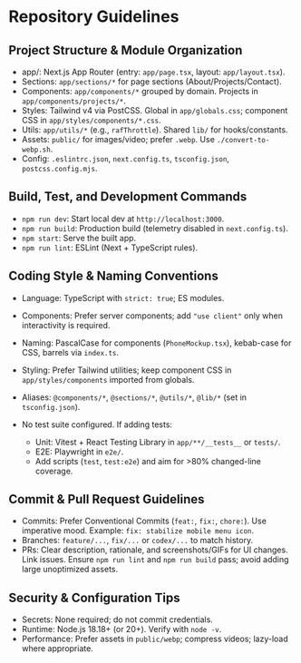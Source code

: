 # Repository Guidelines

## Project Structure & Module Organization
- app/: Next.js App Router (entry: `app/page.tsx`, layout: `app/layout.tsx`).
- Sections: `app/sections/*` for page sections (About/Projects/Contact).
- Components: `app/components/*` grouped by domain. Projects in `app/components/projects/*`.
- Styles: Tailwind v4 via PostCSS. Global in `app/globals.css`; component CSS in `app/styles/components/*.css`.
- Utils: `app/utils/*` (e.g., `rafThrottle`). Shared `lib/` for hooks/constants.
- Assets: `public/` for images/video; prefer `.webp`. Use `./convert-to-webp.sh`.
- Config: `.eslintrc.json`, `next.config.ts`, `tsconfig.json`, `postcss.config.mjs`.

## Build, Test, and Development Commands
- `npm run dev`: Start local dev at `http://localhost:3000`.
- `npm run build`: Production build (telemetry disabled in `next.config.ts`).
- `npm start`: Serve the built app.
- `npm run lint`: ESLint (Next + TypeScript rules).

## Coding Style & Naming Conventions
- Language: TypeScript with `strict: true`; ES modules.
- Components: Prefer server components; add `"use client"` only when interactivity is required.
- Naming: PascalCase for components (`PhoneMockup.tsx`), kebab-case for CSS, barrels via `index.ts`.
- Styling: Prefer Tailwind utilities; keep component CSS in `app/styles/components` imported from globals.
- Aliases: `@components/*`, `@sections/*`, `@utils/*`, `@lib/*` (set in `tsconfig.json`).

- No test suite configured. If adding tests:
  - Unit: Vitest + React Testing Library in `app/**/__tests__` or `tests/`.
  - E2E: Playwright in `e2e/`.
  - Add scripts (`test`, `test:e2e`) and aim for >80% changed-line coverage.

## Commit & Pull Request Guidelines
- Commits: Prefer Conventional Commits (`feat:`, `fix:`, `chore:`). Use imperative mood. Example: `fix: stabilize mobile menu icon`.
- Branches: `feature/...`, `fix/...` or `codex/...` to match history.
- PRs: Clear description, rationale, and screenshots/GIFs for UI changes. Link issues. Ensure `npm run lint` and `npm run build` pass; avoid adding large unoptimized assets.

## Security & Configuration Tips
- Secrets: None required; do not commit credentials.
- Runtime: Node.js 18.18+ (or 20+). Verify with `node -v`.
- Performance: Prefer assets in `public/webp`; compress videos; lazy-load where appropriate.
